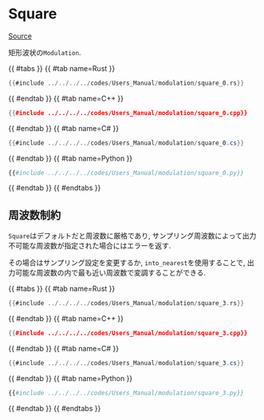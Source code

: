 # Square
[Source](https://github.com/shinolab/autd3-rs/blob/v32.0.1/autd3/src/datagram/modulation/square.rs)

矩形波状の`Modulation`.

{{ #tabs }}
{{ #tab name=Rust }}
```rust
{{#include ../../../../codes/Users_Manual/modulation/square_0.rs}}
```
{{ #endtab }}
{{ #tab name=C++ }}
```cpp
{{#include ../../../../codes/Users_Manual/modulation/square_0.cpp}}
```
{{ #endtab }}
{{ #tab name=C# }}
```cs
{{#include ../../../../codes/Users_Manual/modulation/square_0.cs}}
```
{{ #endtab }}
{{ #tab name=Python }}
```python
{{#include ../../../../codes/Users_Manual/modulation/square_0.py}}
```
{{ #endtab }}
{{ #endtabs }}

## 周波数制約

`Square`はデフォルトだと周波数に厳格であり, サンプリング周波数によって出力不可能な周波数が指定された場合にはエラーを返す.

その場合はサンプリング設定を変更するか, `into_nearest`を使用することで, 出力可能な周波数の内で最も近い周波数で変調することができる.

{{ #tabs }}
{{ #tab name=Rust }}
```rust
{{#include ../../../../codes/Users_Manual/modulation/square_3.rs}}
```
{{ #endtab }}
{{ #tab name=C++ }}
```cpp
{{#include ../../../../codes/Users_Manual/modulation/square_3.cpp}}
```
{{ #endtab }}
{{ #tab name=C# }}
```cs
{{#include ../../../../codes/Users_Manual/modulation/square_3.cs}}
```
{{ #endtab }}
{{ #tab name=Python }}
```python
{{#include ../../../../codes/Users_Manual/modulation/square_3.py}}
```
{{ #endtab }}
{{ #endtabs }}
